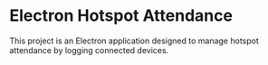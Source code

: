 # Electron Hotspot Attendance

This project is an Electron application designed to manage hotspot attendance by logging connected devices.
